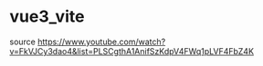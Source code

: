 # vue3_vite

source
https://www.youtube.com/watch?v=FkVJCy3dao4&list=PLSCgthA1AnifSzKdpV4FWq1pLVF4FbZ4K
